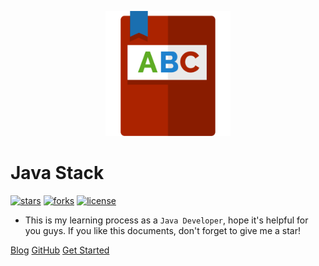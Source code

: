 <p align="center">
    <img src="./resources/book.svg" width="200" height="200"/>
</p>

# Java Stack

[![stars](https://badgen.net/github/stars/ryan4cloud/JavaStack?icon=github&color=4ab8a1)](https://github.com/ryan4cloud/JavaStack) [![forks](https://badgen.net/github/forks/ryan4cloud/JavaStack?icon=github&color=4ab8a1)](https://github.com/ryan4cloud/JavaStack) [![license](https://badgen.net/github/license/ryan4cloud/JavaStack)](https://github.com/ryan4cloud/JavaStack)

- This is my learning process as a `Java Developer`, hope it's helpful for you guys. If you like this documents, don't forget to give me a star!

[Blog](https://ryan4cloud.github.io)
[GitHub](https://github.com/ryan4cloud/JavaStack)
[Get Started](/en/README.md)

